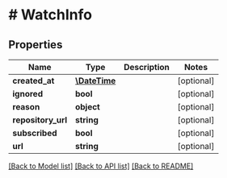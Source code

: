 # # WatchInfo

## Properties

Name | Type | Description | Notes
------------ | ------------- | ------------- | -------------
**created_at** | [**\DateTime**](\DateTime.md) |  | [optional]
**ignored** | **bool** |  | [optional]
**reason** | **object** |  | [optional]
**repository_url** | **string** |  | [optional]
**subscribed** | **bool** |  | [optional]
**url** | **string** |  | [optional]

[[Back to Model list]](../../README.md#models) [[Back to API list]](../../README.md#endpoints) [[Back to README]](../../README.md)
